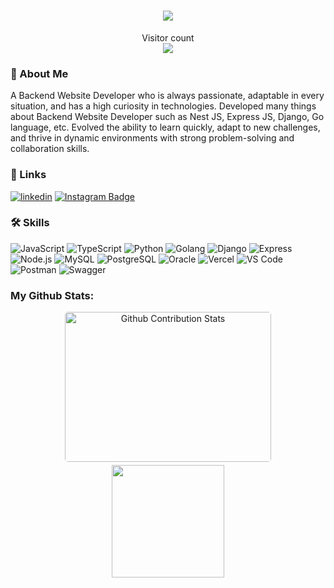 <h1 align="center">
<!--   https://git.io/typing-svg -->
  <a href="https://github.com/khalifgfrz">
    <img src="https://readme-typing-svg.herokuapp.com/?lines=Hi+There!+👋;I+am+Khalif+Gaffarezka;Enjoy+your+day!&center=true&size=30">
  </a>
</h1>

<p align="center"> 
  Visitor count<br>
  <img src="https://profile-counter.glitch.me/khalifgfrz/count.svg" />
</p>

### 🚀 About Me

A Backend Website Developer who is always passionate, adaptable in every situation, and has a high curiosity in technologies. Developed many things about Backend Website Developer such as Nest JS, Express JS, Django, Go language, etc. Evolved the ability to learn quickly, adapt to new challenges, and thrive in dynamic environments with strong problem-solving and collaboration skills. 

### 🔗 Links

[![linkedin](https://img.shields.io/badge/linkedin-0A66C2?style=for-the-badge&logo=linkedin&logoColor=white)](https://www.linkedin.com/in/khalif-gaffarezka/)
[![Instagram Badge](https://img.shields.io/badge/Instagram-E4405F?style=for-the-badge&logo=instagram&logoColor=white)](https://www.instagram.com/khalifgfrz_)

### 🛠 Skills

![JavaScript](https://img.shields.io/badge/JavaScript-F7DF1E?style=flat-square&logo=javascript&logoColor=black)
![TypeScript](https://img.shields.io/badge/TypeScript-3178C6?style=flat-square&logo=typescript&logoColor=white)
![Python](https://img.shields.io/badge/Python-ffDE57?style=flat-square&logo=python&logoColor=4584B)
![Golang](https://img.shields.io/badge/Golang-F7F7F7?style=flat-square&logo=go&logoColor=00A7D0)
![Django](https://img.shields.io/badge/Django-092E20?style=flastic&logo=django&logoColor=white)
![Express](https://img.shields.io/badge/Express.js-f7f7f7?style=flastic&logo=express&logoColor=F24E1E)
![Node.js](https://img.shields.io/badge/Node.js-43853D?style=flat-square&logo=node.js&logoColor=white)
![MySQL](https://img.shields.io/badge/MySQL-005C84?style=flat-square&logo=mysql&logoColor=white)
![PostgreSQL](https://img.shields.io/badge/PostgreSQL-31658D?style=flastic&logo=PostgreSQL&logoColor=white)
![Oracle](https://img.shields.io/badge/Oracle-F80000?style=flastic&logo=oracle&logoColor=white)
![Vercel](https://img.shields.io/badge/vercel-2C2B30?style=flat-square&logo=vercel&logoColor=white)
![VS Code](https://img.shields.io/badge/Visual%20Studio%20Code-007ACC?style=flastic&logo=visualstudiocode&logoColor=white)
![Postman](https://img.shields.io/badge/Postman-f7f7f7?style=flastic&logo=Postman&logoColor=FF6C37)
![Swagger](https://img.shields.io/badge/Swagger-Clojure?style=flastic&logo=swagger&logoColor=white)

### My Github Stats:

<p align="center">
<img style="border-radius: 5px; margin-bottom: 5px" alt="Github Contribution Stats" width="330px" height="240px" src="https://github-contribution-stats.vercel.app/api/?username=khalifgfrz" /> 
<img height="180em" src="https://github-readme-stats-eight-theta.vercel.app/api/top-langs/?username=khalifgfrz&layout=compact&langs_count=8&theme=algolia"/>
</p>
